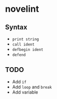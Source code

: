 # novelint

## Syntax

- `print string`
- `call ident`
- `defbegin ident`
- `defend`

## TODO
- Add `if`
- Add `loop` and `break`
- Add variable
